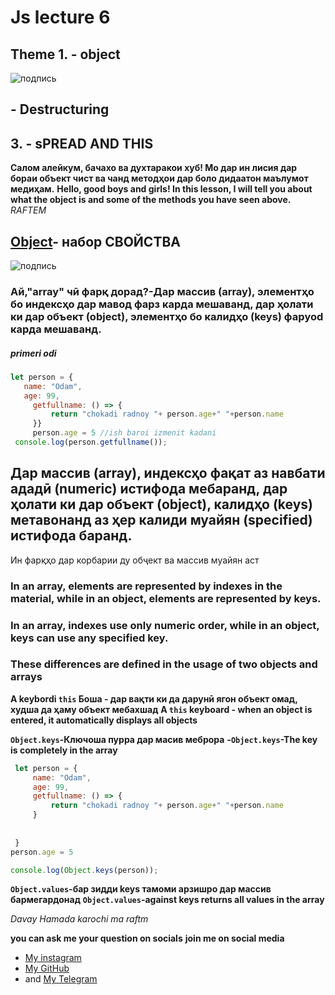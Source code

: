 # Js lecture 6
## Theme 1. - object
![подпись](https://miro.medium.com/v2/resize:fit:700/0*1-GpzIUp7bgbDl6X.jpeg)

## - Destructuring
## 3. - sPREAD AND THIS
__Салом алейкум, бачахо ва духтаракои хуб! Мо дар ин лисия дар бораи объект чист ва чанд методҳои дар боло дидаатон маълумот медиҳам.__
__Hello, good boys and girls! In this lesson, I will tell you about what the object is and some of the methods you have seen above.__
*RAFTEM*

## [Object](https://developer.mozilla.org/en-US/docs/Web/JavaScript/Guide/Working_with_objects)-  набор СВОЙСТВА 
![подпись](https://www.freecodecamp.org/news/content/images/2021/02/destructure.png)
### Ай,"array" чӣ фарқ дорад?-Дар массив (array), элементҳо бо индексҳо дар мавод фарз карда мешаванд, дар ҳолати ки дар объект (object), элементҳо бо калидҳо (keys) фарyod карда мешаванд.
##### primeri odi
```javascript
let person = {
   name: "Odam",
   age: 99,
     getfullname: () => {
         return "chokadi radnoy "+ person.age+" "+person.name
     }}
     person.age = 5 //ish baroi izmenit kadani 
 console.log(person.getfullname());
```

## Дар массив (array), индексҳо фақат аз навбати ададӣ (numeric) истифода мебаранд, дар ҳолати ки дар объект (object), калидҳо (keys) метавонанд аз ҳер калиди муайян (specified) истифода баранд.

Ин фарқҳо дар корбарии ду обҷект ва массив муайян аст
### In an array, elements are represented by indexes in the material, while in an object, elements are represented by keys.

### In an array, indexes use only numeric order, while in an object, keys can use any specified key.

### These differences are defined in the usage of two objects and arrays

**A keybordi ``this`` Боша - дар вақти ки да дарунӣ ягон объект омад, худша да ҳаму объект мебахшад**
**A ``this`` keyboard - when an object is entered, it automatically displays all objects**
    
**``Object.keys``-Ключоша пурра дар масив меброра**
**-`Object.keys`-The key is completely in the array**

``````javascript
 let person = {
     name: "Odam",
     age: 99,
     getfullname: () => {
         return "chokadi radnoy "+ person.age+" "+person.name
     }
    
    
 }
person.age = 5

console.log(Object.keys(person));
``````
**``Object.values``-бар зидди keys тамоми арзишро дар массив бармегардонад**
**``Object.values``-against keys returns all values in the array**




*Davay Hamada karochi ma raftm*

__you can ask me your question on socials__
**join me on social media**

- [My instagram](https://www.instagram.com/nurmuhamad1201/)
- [My GitHub](https://github.com/nurmuhamad1201)
- and [My Telegram](https://t.me/Nurmuhamad_1201)

